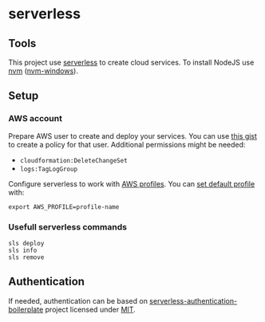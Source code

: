 # serverless

## Tools

This project use [serverless] to create cloud services.
To install NodeJS use [nvm] ([nvm-windows]).

## Setup

### AWS account

Prepare AWS user to create and deploy your services.
You can use [this gist](https://gist.github.com/ServerlessBot/7618156b8671840a539f405dea2704c8) to create a policy for that user. Additional permissions might be needed:

- `cloudformation:DeleteChangeSet`
- `logs:TagLogGroup`

Configure serverless to work with [AWS profiles].
You can [set default profile](https://docs.aws.amazon.com/cli/latest/userguide/cli-configure-profiles.html#using-profiles) with:

```
export AWS_PROFILE=profile-name
```

### Usefull serverless commands

```
sls deploy
sls info
sls remove
```

## Authentication

If needed, authentication can be based on [serverless-authentication-boilerplate] project licensed under [MIT].

[serverless]: https://github.com/serverless/serverless
[nvm]: https://github.com/nvm-sh/nvm
[nvm-windows]: https://github.com/coreybutler/nvm-windows
[aws profiles]: https://serverless.com/framework/docs/providers/aws/guide/credentials/#using-aws-profiles
[serverless-authentication-boilerplate]: https://github.com/laardee/serverless-authentication-boilerplate
[mit]: https://github.com/laardee/serverless-authentication-boilerplate/blob/master/LICENSE.txt
